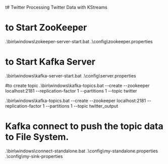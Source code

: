 t# Twitter
Processing Twitter  Data with KStreams



# to Start ZooKeeper
.\bin\windows\zokeeper-server-start.bat .\config\zookeeper.properties

# to Start Kafka Server
.\bin\windows\kafka-server-start.bat .\config\server.properties

#to create topic
.\bin\windows\kafka-topics.bat --create --zookeeper localhost:2181 --replication-factor 1 --partitions 1 --topic twitter

.\bin\windows\kafka-topics.bat --create --zookeeper localhost:2181 --replication-factor 1 --partitions 1 --topic twitter_output

# Kafka connect to push the topic data to File System.
.\bin\windows\connect-standalone.bat .\config\my-standalone.properties .\config\my-sink-properties



